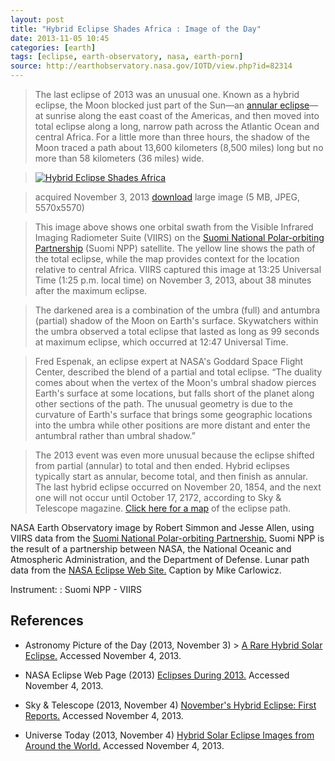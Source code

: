 ```yaml
---
layout: post
title: "Hybrid Eclipse Shades Africa : Image of the Day"
date: 2013-11-05 10:45
categories: [earth]
tags: [eclipse, earth-observatory, nasa, earth-porn]
source: http://earthobservatory.nasa.gov/IOTD/view.php?id=82314
---
```


> The last eclipse of 2013 was an unusual one. Known as a hybrid
> eclipse, the Moon blocked just part of the Sun—an
> [annular eclipse](http://eclipse.gsfc.nasa.gov/SEhelp/SEglossary.html)—at
> sunrise along the east coast of the Americas, and then moved into
> total eclipse along a long, narrow path across the Atlantic Ocean
> and central Africa. For a little more than three hours, the shadow
> of the Moon traced a path about 13,600 kilometers (8,500 miles) long
> but no more than 58 kilometers (36 miles) wide.


> [![Hybrid Eclipse Shades Africa](http://eoimages.gsfc.nasa.gov/images/imagerecords/82000/82314/cafrica_vir_2013307.jpg "Hybrid Eclipse Shades Africa")](http://eoimages.gsfc.nasa.gov/images/imagerecords/82000/82314/cafrica_vir_2013307_lrg.jpg)

> acquired November 3, 2013
> [download](http://eoimages.gsfc.nasa.gov/images/imagerecords/82000/82314/cafrica_vir_2013307_lrg.jpg)
> large image (5 MB, JPEG, 5570x5570)

> This image above shows one orbital swath from the Visible Infrared
> Imaging Radiometer Suite (VIIRS) on the
> [Suomi National Polar-orbiting Partnership](http://npp.gsfc.nasa.gov/)
> (Suomi NPP) satellite. The yellow line shows the path of the total
> eclipse, while the map provides context for the location relative to
> central Africa. VIIRS captured this image at 13:25 Universal Time
> (1:25 p.m. local time) on November 3, 2013, about 38 minutes after
> the maximum eclipse.

> The darkened area is a combination of the umbra (full) and antumbra
> (partial) shadow of the Moon on Earth's surface. Skywatchers within
> the umbra observed a total eclipse that lasted as long as 99 seconds
> at maximum eclipse, which occurred at 12:47 Universal Time.

> Fred Espenak, an eclipse expert at NASA's Goddard Space Flight
> Center, described the blend of a partial and total eclipse. “The
> duality comes about when the vertex of the Moon's umbral shadow
> pierces Earth's surface at some locations, but falls short of the
> planet along other sections of the path. The unusual geometry is due
> to the curvature of Earth's surface that brings some geographic
> locations into the umbra while other positions are more distant and
> enter the antumbral rather than umbral shadow.”

> The 2013 event was even more unusual because the eclipse shifted
> from partial (annular) to total and then ended. Hybrid eclipses
> typically start as annular, become total, and then finish as
> annular. The last hybrid eclipse occurred on November 20, 1854, and
> the next one will not occur until October 17, 2172, according to Sky
> & Telescope
> magazine. [Click here for a map](http://eclipse.gsfc.nasa.gov/OH/OHfigures/OH2013-Fig05.pdf)
> of the eclipse path.

NASA Earth Observatory image by Robert Simmon and Jesse Allen, using
VIIRS data from the
[Suomi National Polar-orbiting Partnership.](http://npp.gsfc.nasa.gov/)
Suomi NPP is the result of a partnership between NASA, the National
Oceanic and Atmospheric Administration, and the Department of
Defense. Lunar path data from the
[NASA Eclipse Web Site.](http://eclipse.gsfc.nasa.gov/SEpath/SEpath2001/SE2013Nov03Hpath.html)
Caption by Mike Carlowicz.

Instrument: : Suomi NPP - VIIRS

## References

* Astronomy Picture of the Day (2013, November 3) >
  [A Rare Hybrid Solar Eclipse.](http://apod.nasa.gov/apod/ap131103.html)
  Accessed November 4, 2013. 

*  NASA Eclipse Web Page (2013)
   [Eclipses During 2013.](http://eclipse.gsfc.nasa.gov/OH/OH2013.html#SE2013Nov03H)
   Accessed November 4, 2013. 

* Sky & Telescope (2013, November 4)
  [November's Hybrid Eclipse: First Reports.](http://www.skyandtelescope.com/observing/home/Novembers-Hybrid-Solar-Eclipse-First-Reports-230454151.html)
  Accessed November 4, 2013. 

*  Universe Today (2013, November 4)
   [Hybrid Solar Eclipse Images from Around the World.](http://www.universetoday.com/106045/hybrid-solar-eclipse-images-from-around-the-world-november-2-2013/)
   Accessed November 4, 2013. 


